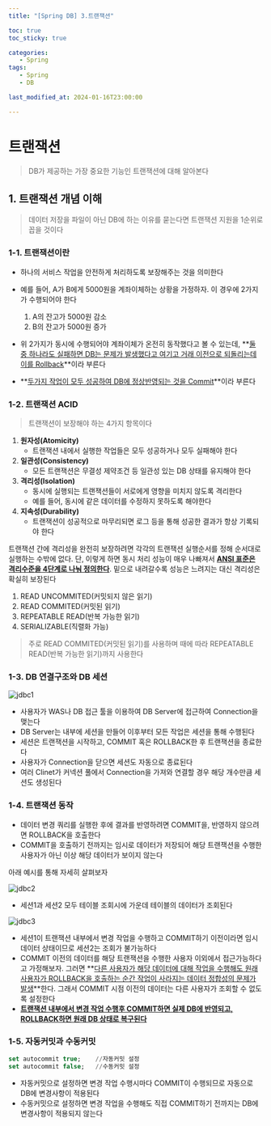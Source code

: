 ```yaml
---
title: "[Spring DB] 3.트랜잭션"

toc: true
toc_sticky: true

categories:
   - Spring
tags:
   - Spring
   - DB

last_modified_at: 2024-01-16T23:00:00

---
```


# 트랜잭션

> DB가 제공하는 가장 중요한 기능인 트랜잭션에 대해 알아본다

## 1. 트랜잭션 개념 이해

> 데이터 저장을 파일이 아닌 DB에 하는 이유를 묻는다면 트랜잭션 지원을 1순위로 꼽을 것이다

### 1-1. 트랜잭션이란

- 하나의 서비스 작업을 안전하게 처리하도록 보장해주는 것을 의미한다
- 예를 들어, A가 B에게 5000원을 계좌이체하는 상황을 가정하자. 이 경우에 2가지가 수행되어야 한다
  1. A의 잔고가 5000원 감소
  2. B의 잔고가 5000원 증가

- 위 2가지가 동시에 수행되어야 계좌이체가 온전히 동작했다고 볼 수 있는데, **<u>둘 중 하나라도 실패하면 DB는 문제가 발생했다고 여기고 거래 이전으로 되돌리는데 이를 Rollback</u>**이라 부른다
- **<u>두가지 작업이 모두 성공하여 DB에 정상반영되는 것을 Commit</u>**이라 부른다

### 1-2. 트랜잭션 ACID

> 트랜잭션이 보장해야 하는 4가지 항목이다

1. **원자성(Atomicity)**
   - 트랜잭션 내에서 실행한 작업들은 모두 성공하거나 모두 실패해야 한다
2. **일관성(Consistency)**
   - 모든 트랜잭션은 무결성 제약조건 등 일관성 있는 DB 상태를 유지해야 한다
3. **격리성(Isolation)**
   - 동시에 실행되는 트랜잭션들이 서로에게 영향을 미치지 않도록 격리한다
   - 예를 들어, 동시에 같은 데이터를 수정하지 못하도록 해야한다
4. **지속성(Durability)**
   - 트랜잭션이 성공적으로 마무리되면 로그 등을 통해 성공한 결과가 항상 기록되야 한다

트랜잭션 간에 격리성을 완전히 보장하려면 각각의 트랜잭션 실행순서를 정해 순서대로 실행하는 수밖에 없다. 단, 이렇게 하면 동시 처리 성능이 매우 나빠져서 **<u>ANSI 표준은 격리수준을 4단계로 나눠 정의한다</u>**. 밑으로 내려갈수록 성능은 느려지는 대신 격리성은 확실히 보장된다

1. READ UNCOMMITED(커밋되지 않은 읽기)
2. READ COMMITED(커밋된 읽기)
3. REPEATABLE READ(반복 가능한 읽기)
4. SERIALIZABLE(직렬화 가능)

> 주로 READ COMMITED(커밋된 읽기)를 사용하며 때에 따라 REPEATABLE READ(반복 가능한 읽기)까지 사용한다

### 1-3. DB 연결구조와 DB 세션

![jdbc1]({{site.url}}{{site.baseurl}}/assets/images/jdbc/3/jdbc1.png)

- 사용자가 WAS나 DB 접근 툴을 이용하여 DB Server에 접근하여 Connection을 맺는다
- DB Server는 내부에 세션을 만들어 이후부터 모든 작업은 세션을 통해 수행된다
- 세션은 트랜잭션을 시작하고, COMMIT 혹은 ROLLBACK한 후 트랜잭션을 종료한다
- 사용자가 Connection을 닫으면 세션도 자동으로 종료된다
- 여러 Clinet가 커넥션 풀에서 Connection을 가져와 연결할 경우 해당 개수만큼 세션도 생성된다

### 1-4. 트랜잭션 동작

- 데이터 변경 쿼리를 실행한 후에 결과를 반영하려면 COMMIT을, 반영하지 않으려면 ROLLBACK을 호출한다
- COMMIT을 호출하기 전까지는 임시로 데이터가 저장되어 해당 트랜잭션을 수행한 사용자가 아닌 이상 해당 데이터가 보이지 않는다

아래 예시를 통해 자세히 살펴보자

![jdbc2]({{site.url}}{{site.baseurl}}/assets/images/jdbc/3/jdbc2.png)

- 세션1과 세션2 모두 테이블 조회시에 가운데 테이블의 데이터가 조회된다

![jdbc3]({{site.url}}{{site.baseurl}}/assets/images/jdbc/3/jdbc3.png)

- 세션1이 트랜잭션 내부에서 변경 작업을 수행하고 COMMIT하기 이전이라면 임시 데이터 상태이므로 세션2는 조회가 불가능하다
- COMMIT 이전의 데이터를 해당 트랜잭션을 수행한 사용자 이외에서 접근가능하다고 가정해보자. 그러면 **<u>다른 사용자가 해당 데이터에 대해 작업을 수행해도 원래 사용자가 ROLLBACK을 호출하는 순간 작업이 사라지는 데이터 정합성의 문제가 발생</u>**한다. 그래서 COMMIT 시점 이전의 데이터는 다른 사용자가 조회할 수 없도록 설정한다
- **<u>트랜잭션 내부에서 변경 작업 수행후 COMMIT하면 실제 DB에 반영되고, ROLLBACK하면 원래 DB 상태로 복구된다</u>**

### 1-5. 자동커밋과 수동커밋

``` sql
set autocommit true;	//자동커밋 설정
set autocommit false;	//수동커밋 설정
```



- 자동커밋으로 설정하면 변경 작업 수행시마다 COMMIT이 수행되므로 자동으로 DB에 변경사항이 적용된다
- 수동커밋으로 설정하면 변경 작업을 수행해도 직접 COMMIT하기 전까지는 DB에 변경사항이 적용되지 않는다